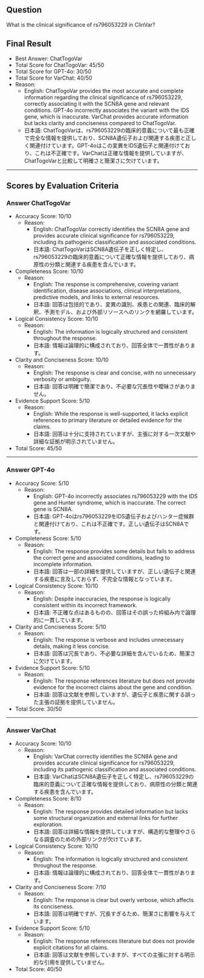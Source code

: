 ## Question

What is the clinical significance of rs796053229 in ClinVar?

## Final Result

- Best Answer: ChatTogoVar
- Total Score for ChatTogoVar: 45/50
- Total Score for GPT-4o: 30/50
- Total Score for VarChat: 40/50
- Reason:
  - English: ChatTogoVar provides the most accurate and complete information regarding the clinical significance of rs796053229, correctly associating it with the SCN8A gene and relevant conditions. GPT-4o incorrectly associates the variant with the IDS gene, which is inaccurate. VarChat provides accurate information but lacks clarity and conciseness compared to ChatTogoVar.
  - 日本語: ChatTogoVarは、rs796053229の臨床的意義について最も正確で完全な情報を提供しており、SCN8A遺伝子および関連する疾患と正しく関連付けています。GPT-4oはこの変異をIDS遺伝子と関連付けており、これは不正確です。VarChatは正確な情報を提供していますが、ChatTogoVarと比較して明確さと簡潔さに欠けています。

---

## Scores by Evaluation Criteria

### Answer ChatTogoVar
- Accuracy Score: 10/10
  - Reason: 
    - English: ChatTogoVar correctly identifies the SCN8A gene and provides accurate clinical significance for rs796053229, including its pathogenic classification and associated conditions.
    - 日本語: ChatTogoVarはSCN8A遺伝子を正しく特定し、rs796053229の臨床的意義について正確な情報を提供しており、病原性の分類と関連する疾患を含んでいます。
- Completeness Score: 10/10
  - Reason: 
    - English: The response is comprehensive, covering variant identification, disease associations, clinical interpretations, predictive models, and links to external resources.
    - 日本語: 回答は包括的であり、変異の識別、疾患との関連、臨床的解釈、予測モデル、および外部リソースへのリンクを網羅しています。
- Logical Consistency Score: 10/10
  - Reason: 
    - English: The information is logically structured and consistent throughout the response.
    - 日本語: 情報は論理的に構成されており、回答全体で一貫性があります。
- Clarity and Conciseness Score: 10/10
  - Reason: 
    - English: The response is clear and concise, with no unnecessary verbosity or ambiguity.
    - 日本語: 回答は明確で簡潔であり、不必要な冗長性や曖昧さがありません。
- Evidence Support Score: 5/10
  - Reason: 
    - English: While the response is well-supported, it lacks explicit references to primary literature or detailed evidence for the claims.
    - 日本語: 回答は十分に支持されていますが、主張に対する一次文献や詳細な証拠が明示されていません。
- Total Score: 45/50

---

### Answer GPT-4o
- Accuracy Score: 5/10
  - Reason: 
    - English: GPT-4o incorrectly associates rs796053229 with the IDS gene and Hunter syndrome, which is inaccurate. The correct gene is SCN8A.
    - 日本語: GPT-4oはrs796053229をIDS遺伝子およびハンター症候群と関連付けており、これは不正確です。正しい遺伝子はSCN8Aです。
- Completeness Score: 5/10
  - Reason: 
    - English: The response provides some details but fails to address the correct gene and associated conditions, leading to incomplete information.
    - 日本語: 回答は一部の詳細を提供していますが、正しい遺伝子と関連する疾患に言及しておらず、不完全な情報となっています。
- Logical Consistency Score: 10/10
  - Reason: 
    - English: Despite inaccuracies, the response is logically consistent within its incorrect framework.
    - 日本語: 不正確な点はあるものの、回答はその誤った枠組み内で論理的に一貫しています。
- Clarity and Conciseness Score: 5/10
  - Reason: 
    - English: The response is verbose and includes unnecessary details, making it less concise.
    - 日本語: 回答は冗長であり、不必要な詳細を含んでいるため、簡潔さに欠けています。
- Evidence Support Score: 5/10
  - Reason: 
    - English: The response references literature but does not provide evidence for the incorrect claims about the gene and condition.
    - 日本語: 回答は文献を参照していますが、遺伝子と疾患に関する誤った主張の証拠を提供していません。
- Total Score: 30/50

---

### Answer VarChat
- Accuracy Score: 10/10
  - Reason: 
    - English: VarChat correctly identifies the SCN8A gene and provides accurate clinical significance for rs796053229, including its pathogenic classification and associated conditions.
    - 日本語: VarChatはSCN8A遺伝子を正しく特定し、rs796053229の臨床的意義について正確な情報を提供しており、病原性の分類と関連する疾患を含んでいます。
- Completeness Score: 8/10
  - Reason: 
    - English: The response provides detailed information but lacks some structural organization and external links for further exploration.
    - 日本語: 回答は詳細な情報を提供していますが、構造的な整理やさらなる調査のための外部リンクが欠けています。
- Logical Consistency Score: 10/10
  - Reason: 
    - English: The information is logically structured and consistent throughout the response.
    - 日本語: 情報は論理的に構成されており、回答全体で一貫性があります。
- Clarity and Conciseness Score: 7/10
  - Reason: 
    - English: The response is clear but overly verbose, which affects its conciseness.
    - 日本語: 回答は明確ですが、冗長すぎるため、簡潔さに影響を与えています。
- Evidence Support Score: 5/10
  - Reason: 
    - English: The response references literature but does not provide explicit citations for all claims.
    - 日本語: 回答は文献を参照していますが、すべての主張に対する明示的な引用を提供していません。
- Total Score: 40/50